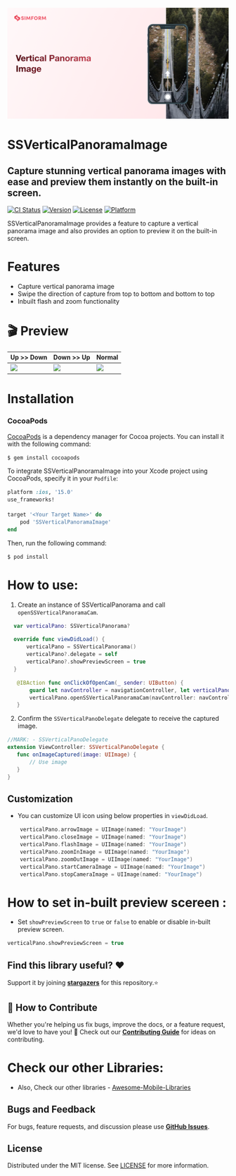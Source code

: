 ![Banner](assets/banner.png)
# SSVerticalPanoramaImage
## Capture stunning vertical panorama images with ease and preview them instantly on the built-in screen.
[![CI Status](https://img.shields.io/github/v/release/SimformSolutionsPvtLtd/SSVerticalPanoramaImage?style=flat)](https://travis-ci.org/SimformSolutionsPvtLtd/SSVerticalPanoramaImage)
[![Version](https://img.shields.io/cocoapods/v/SSVerticalPanoramaImage.svg?style=flat)](https://cocoapods.org/pods/SSVerticalPanoramaImage)
[![License](https://img.shields.io/cocoapods/l/SSVerticalPanoramaImage.svg?style=flat)](https://cocoapods.org/pods/SSVerticalPanoramaImage)
[![Platform](https://img.shields.io/cocoapods/p/SSVerticalPanoramaImage.svg?style=flat)](https://cocoapods.org/pods/SSVerticalPanoramaImage)

SSVerticalPanoramaImage provides a feature to capture a vertical panorama image and also provides an option to preview it on the built-in screen.

# Features

- Capture vertical panorama image
- Swipe the direction of capture from top to bottom and bottom to top
- Inbuilt flash and zoom functionality

# 🎬 Preview
| Up >> Down | Down >> Up | Normal |
|--|--|--|
| ![](assets/UpDown.gif) | ![](assets/DownUp.gif) | ![](assets/Normal.gif)

# Installation

### CocoaPods

[CocoaPods][cocoapods-link] is a dependency manager for Cocoa projects. You can install it with the following command:

```bash
$ gem install cocoapods
```

To integrate SSVerticalPanoramaImage into your Xcode project using CocoaPods, specify it in your `Podfile`:

```ruby
platform :ios, '15.0'
use_frameworks!

target '<Your Target Name>' do
    pod 'SSVerticalPanoramaImage'
end
```

Then, run the following command:

```bash
$ pod install
```

# How to use:

 1. Create an instance of SSVerticalPanorama and call `openSSVerticalPanoramaCam`.
  ```swift
    var verticalPano: SSVerticalPanorama?
  ```

  ```swift
    override func viewDidLoad() {
        verticalPano = SSVerticalPanorama()
        verticalPano?.delegate = self
        verticalPano?.showPreviewScreen = true
    }
  ```
 ```swift
    @IBAction func onClickOfOpenCam(_ sender: UIButton) {
        guard let navController = navigationController, let verticalPano else { return }
        verticalPano.openSSVerticalPanoramaCam(navController: navController)
    }
```
 2. Confirm the `SSVerticalPanoDelegate` delegate to receive the captured image.
 ```swift
 //MARK: - SSVerticalPanoDelegate
extension ViewController: SSVerticalPanoDelegate {
    func onImageCaptured(image: UIImage) {
        // Use image
    }
}
 ```
 
 ## Customization
 * You can customize UI icon using below properties in `viewDidLoad`.
```swift
    verticalPano.arrowImage = UIImage(named: "YourImage")
    verticalPano.closeImage = UIImage(named: "YourImage")
    verticalPano.flashImage = UIImage(named: "YourImage")
    verticalPano.zoomInImage = UIImage(named: "YourImage")
    verticalPano.zoomOutImage = UIImage(named: "YourImage")
    verticalPano.startCameraImage = UIImage(named: "YourImage")
    verticalPano.stopCameraImage = UIImage(named: "YourImage")
```

# How to set in-built preview scereen :
* Set `showPreviewScreen` to `true` or `false` to enable or disable in-built preview screen.
```swift
verticalPano.showPreviewScreen = true
```

## Find this library useful? ❤️
Support it by joining __[stargazers]__ for this repository.⭐

## 🤝 How to Contribute

Whether you're helping us fix bugs, improve the docs, or a feature request, we'd love to have you! 💪
Check out our __[Contributing Guide]__ for ideas on contributing.

# Check our other Libraries:
* Also, Check our other libraries - [Awesome-Mobile-Libraries][Awesome-Mobile-Libraries]

## Bugs and Feedback

For bugs, feature requests, and discussion please use __[GitHub Issues]__.

## License

Distributed under the MIT license. See [LICENSE][license-url] for more information.

[//]: # (These are reference links used in the body of this note and get stripped out when the markdown processor does its job. Thanks SO - http://stackoverflow.com/questions/4823468/store-comments-in-markdown-syntax)


   [git-repo-url]:                              <https://github.com/SimformSolutionsPvtLtd/SSVerticalPanoramaImage.git>
   [stargazers]:                                <https://github.com/SimformSolutionsPvtLtd/SSVerticalPanoramaImage/stargazers>
   [Contributing Guide]:                        <https://github.com/mobile-simformsolutions/SSVerticalPanoramaImage/blob/main/CONTRIBUTING.md>
   [GitHub Issues]:                             <https://github.com/SimformSolutionsPvtLtd/SSVerticalPanoramaImage/issues>
   [swift-url]: <https://swift.org/>
[cocoapods-link]:                            <https://cocoapods.org/>
   [license-image]:                             <https://img.shields.io/badge/License-MIT-blue.svg>
   [license-url]: <https://github.com/SimformSolutionsPvtLtd/SSVerticalPanoramaImage/blob/main/LICENSE>
   [Awesome-Mobile-Libraries]:                    <https://github.com/SimformSolutionsPvtLtd/Awesome-Mobile-Libraries>

